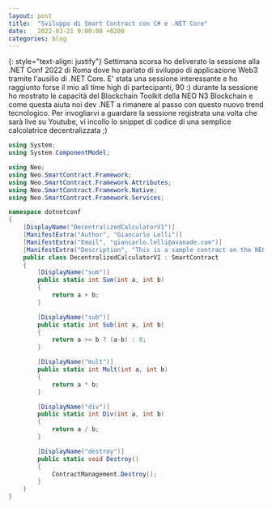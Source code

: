 ```yaml
---
layout: post
title:  "Sviluppo di Smart Contract con C# e .NET Core"
date:   2022-03-21 9:00:00 +0200
categories: blog
---
```

{: style="text-align: justify"}
Settimana scorsa ho deliverato la sessione alla .NET Conf 2022 di Roma dove ho parlato di sviluppo di applicazione Web3 tramite l'ausilio di .NET Core. E' stata una sessione interessante e ho raggiunto forse il mio all time high di partecipanti, 90 :) durante la sessione ho mostrato le capacità del Blockchain Toolkit della NEO N3 Blockchain e come questa aiuta noi dev .NET a rimanere al passo con questo nuovo trend tecnologico. Per invogliarvi a guardare la sessione registrata una volta che sarà live su Youtube, vi incollo lo snippet di codice di una semplice calcolatrice decentralizzata ;)

```csharp
using System;
using System.ComponentModel;

using Neo;
using Neo.SmartContract.Framework;
using Neo.SmartContract.Framework.Attributes;
using Neo.SmartContract.Framework.Native;
using Neo.SmartContract.Framework.Services;

namespace dotnetconf
{
    [DisplayName("DecentralizedCalculatorV1")]
    [ManifestExtra("Author", "Giancarlo Lelli")]
    [ManifestExtra("Email", "giancarlo.lelli@avanade.com")]
    [ManifestExtra("Description", "This is a sample contract on the NEO Blockchain")]
    public class DecentralizedCalculatorV1 : SmartContract
    {
        [DisplayName("sum")]
        public static int Sum(int a, int b)
        {
            return a + b;
        }

        [DisplayName("sub")]
        public static int Sub(int a, int b)
        {
            return a >= b ? (a-b) : 0;
        }

        [DisplayName("mult")]
        public static int Mult(int a, int b)
        {
            return a * b;
        }

        [DisplayName("div")]
        public static int Div(int a, int b)
        {
            return a / b;
        }

        [DisplayName("destroy")]
        public static void Destroy()
        {
            ContractManagement.Destroy();
        }
    }
}
```
